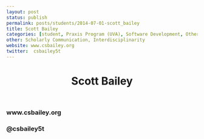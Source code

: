 ```yaml
---
layout: post
status: publish
permalink: posts/students/2014-07-01-scott_bailey
title: Scott Bailey
categories: [student, Praxis Program (UVA), Software Development, Other]
other: Scholarly Communication, Interdisciplinarity
website: www.csbailey.org
twitter:  csbailey5t
---
```

  <div class='student-info'>
    <header class='post-header'>
      <h1>Scott Bailey</h1>
    </header>
  </div>

  <div class='student-contact'>
    <h3>www.csbailey.org</h3>
    <h3>@csbailey5t</h3>
  </div>  
  
